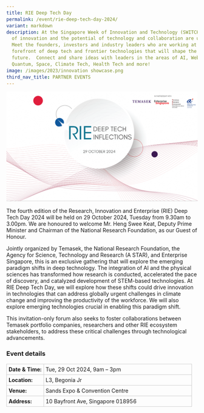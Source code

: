 ```yaml
---
title: RIE Deep Tech Day
permalink: /event/rie-deep-tech-day-2024/
variant: markdown
description: At the Singapore Week of Innovation and Technology (SWITCH) sparks
  of innovation and the potential of technology and collaboration are unleashed.
  Meet the founders, investors and industry leaders who are working at the
  forefront of deep tech and frontier technologies that will shape the
  future.  Connect and share ideas with leaders in the areas of AI, Web3,
  Quantum, Space, Climate Tech, Health Tech and more!
image: /images/2023/innovation showcase.png
third_nav_title: PARTNER EVENTS
---
```

![Graphic with text RIE Deep Tech Inflections](/images/2024/Graphics_Side_Events/2024_RIE_Day_banner.png)

The fourth edition of the Research, Innovation and Enterprise (RIE) Deep Tech Day 2024 will be held on 29 October 2024, Tuesday from 9.30am to 3.00pm.  We are honoured to welcome Mr. Heng Swee Keat, Deputy Prime Minister and Chairman of the National Research Foundation, as our Guest of Honour.

Jointly organized by Temasek, the National Research Foundation, the Agency for  Science, Technology and Research (A STAR), and Enterprise Singapore, this is an exclusive gathering that will explore the emerging paradigm shifts in deep technology. The integration of AI and the physical sciences has transformed how research is conducted, accelerated the pace of discovery, and catalyzed development of STEM-based technologies. At RIE Deep Tech Day, we will explore how these shifts could drive innovation in technologies that can address globally urgent challenges in climate change and improving the productivity of the workforce.  We will also explore emerging technologies crucial in enabling this paradigm shift.

This invitation-only forum also seeks to foster collaborations between Temasek portfolio companies, researchers and other RIE ecosystem stakeholders, to address these critical challenges through technological advancements.

### Event details
<table style="border-collapse: collapse; width: 100%;">
      <tbody><tr>
        <td style="width: 20%; border: 1px solid #CCCCCC; padding: 5px; font-weight: bold; text-align: left; vertical-align: middle;">Date &amp; Time:</td>
        <td style="border: 1px solid #CCCCCC; padding: 5px; text-align: left; vertical-align: middle;">Tue, 29 Oct 2024, 9am – 3pm</td>
      </tr>
      <tr>
        <td style="width: 20%; border: 1px solid #CCCCCC; padding: 5px; font-weight: bold; text-align: left; vertical-align: middle;">Location:</td>
        <td style="border: 1px solid #CCCCCC; padding: 5px; text-align: left; vertical-align: middle;">L3, Begonia Jr</td>
      </tr>
      <tr>
        <td style="width: 20%; border: 1px solid #CCCCCC; padding: 5px; font-weight: bold; text-align: left; vertical-align: middle;">Venue:</td>
        <td style="border: 1px solid #CCCCCC; padding: 5px; text-align: left; vertical-align: middle;">Sands Expo &amp; Convention Centre</td>
      </tr>
      <tr>
        <td style="width: 20%; border: 1px solid #CCCCCC; padding: 5px; font-weight: bold; text-align: left; vertical-align: middle;">Address:</td>
        <td style="border: 1px solid #CCCCCC; padding: 5px; text-align: left; vertical-align: middle;">10 Bayfront Ave, Singapore 018956</td>
      </tr>
    </tbody></table>